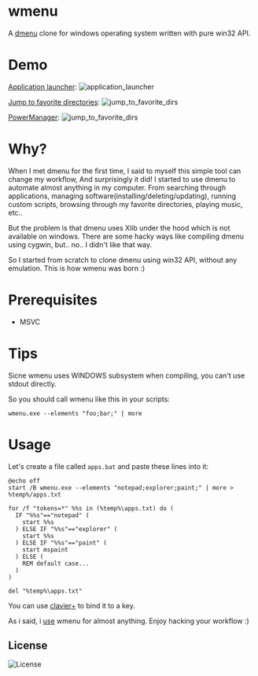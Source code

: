 # wmenu
A [dmenu](https://tools.suckless.org/dmenu/) clone for windows operating system written with pure win32 API.

# Demo

[Application launcher](https://github.com/LinArcX/winconf/blob/master/wmenu/02_apps.bat):
![application_launcher](https://user-images.githubusercontent.com/10884422/190995855-8fda3c72-1f08-4fa5-b454-7a5c29b95507.jpg)

[Jump to favorite directories](https://github.com/LinArcX/winconf/blob/master/wmenu/01_dirs.bat):
![jump_to_favorite_dirs](https://user-images.githubusercontent.com/10884422/190996240-65d5f85c-62a2-4884-b8e8-9dc76f8c873b.jpg)

[PowerManager](https://github.com/LinArcX/winconf/blob/master/wmenu/00_power_manager.bat):
![jump_to_favorite_dirs](https://user-images.githubusercontent.com/10884422/191008799-d19962ec-af4f-47eb-bd32-ef533af7c66b.jpg)

# Why?
When I met dmenu for the first time, I said to myself this simple tool can change my workflow, And surprisingly it did!
I started to use dmenu to automate almost anything in my computer.
From searching through applications, managing software(installing/deleting/updating), running custom scripts, browsing through my favorite directories, playing music, etc..

But the problem is that dmenu uses Xlib under the hood which is not available on windows. There are some hacky ways like compiling dmenu using cygwin, but.. no.. I didn't like that way.

So I started from scratch to clone dmenu using win32 API, without any emulation. This is how wmenu was born :)

# Prerequisites
- MSVC

# Tips
Sicne wmenu uses WINDOWS subsystem when compiling, you can't use stdout directly.

So you should call wmenu like this in your scripts:

`wmenu.exe --elements "foo;bar;" | more`

# Usage

Let's create a file called `apps.bat` and paste these lines into it:
```
@echo off
start /B wmenu.exe --elements "notepad;explorer;paint;" | more > %temp%/apps.txt

for /f "tokens=*" %%s in (%temp%\apps.txt) do (
  IF "%%s"=="notepad" (
	start %%s
  ) ELSE IF "%%s"=="explorer" (
	start %%s
  ) ELSE IF "%%s"=="paint" (
	start mspaint
  ) ELSE (
	REM default case...
  )
)

del "%temp%\apps.txt"
```

You can use [clavier+](https://github.com/guilryder/clavier-plus) to bind it to a key.

As i said, i [use](https://github.com/LinArcX/winconf/tree/master/wmenu) wmenu for almost anything. Enjoy hacking your workflow :)

## License
![License](https://img.shields.io/github/license/LinArcX/wmenu.svg)
